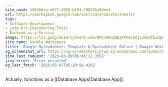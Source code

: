 ```yaml
---
site_uuid: 15938dea-e677-4992-bf91-f08295a9dee3
url: https://workspace.google.com/intl/id/products/sheets/
tags:
- Software-Development
- Lego-Kit-Engineering-Tools
- Backend-as-a-Service
image: https://lh3.googleusercontent.com/WOnvR9nZQBIPPKmiUdj53G6dfLuUpQAkXtnsvYwRDfr5Cn_ZpkACdeZFUMbXt3Wh4z0udpcBRk-7snLoa5xCSemBnMaeOK9B4wAT2A=w1600-rj-e365
site_name: Google Workspace
title: 'Google Spreadsheet: Template & Spreadsheet Online | Google Workspace'
og_screenshot_url: https://og-screenshots-prod.s3.amazonaws.com/1366x768/80/false/5a114f796ea6997d60640614d340b231af3e2113fc131fda82cc505a4eadd9a8.jpeg
jina_last_request: '2025-03-09T06:45:12.395Z'
jina_error: 'Error occurred'
og_last_fetch: '2025-03-07T05:20:56.416Z'
---
```

Actually, functions as a [[Database Apps|Database App]].
